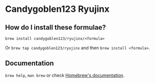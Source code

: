 # Candygoblen123 Ryujinx

## How do I install these formulae?

`brew install candygoblen123/ryujinx/<formula>`

Or `brew tap candygoblen123/ryujinx` and then `brew install <formula>`.

## Documentation

`brew help`, `man brew` or check [Homebrew's documentation](https://docs.brew.sh).
